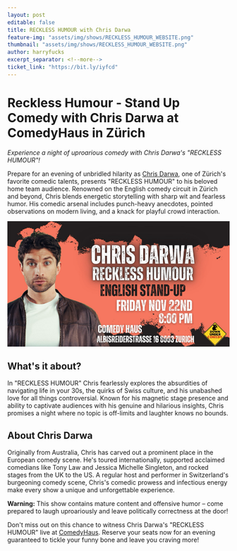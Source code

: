 ```yaml
---
layout: post
editable: false
title: RECKLESS HUMOUR with Chris Darwa
feature-img: "assets/img/shows/RECKLESS_HUMOUR_WEBSITE.png"
thumbnail: "assets/img/shows/RECKLESS_HUMOUR_WEBSITE.png"
author: harryfucks
excerpt_separator: <!--more-->
ticket_link: "https://bit.ly/iyfcd"
---
```


# Reckless Humour - Stand Up Comedy with Chris Darwa at ComedyHaus in Zürich

*Experience a night of uproarious comedy with Chris Darwa's "RECKLESS HUMOUR"!*

Prepare for an evening of unbridled hilarity as [Chris Darwa](https://www.instagram.com/chrisdarwa/), one of Zürich's favorite comedic talents, presents "RECKLESS HUMOUR" to his beloved home team audience. Renowned on the English comedy circuit in Zürich and beyond, Chris blends energetic storytelling with sharp wit and fearless humor. His comedic arsenal includes punch-heavy anecdotes, pointed observations on modern living, and a knack for playful crowd interaction.

![RECKLESS HUMOUR](/assets/img/shows/RECKLESS_HUMOUR_WEBSITE.png)

## What's it about?

In "RECKLESS HUMOUR" Chris fearlessly explores the absurdities of navigating life in your 30s, the quirks of Swiss culture, and his unabashed love for all things controversial. Known for his magnetic stage presence and ability to captivate audiences with his genuine and hilarious insights, Chris promises a night where no topic is off-limits and laughter knows no bounds.

## About Chris Darwa

Originally from Australia, Chris has carved out a prominent place in the European comedy scene. He's toured internationally, supported acclaimed comedians like Tony Law and Jessica Michelle Singleton, and rocked stages from the UK to the US. A regular host and performer in Switzerland's burgeoning comedy scene, Chris's comedic prowess and infectious energy make every show a unique and unforgettable experience.

**Warning:** This show contains mature content and offensive humor – come prepared to laugh uproariously and leave politically correctness at the door!

Don't miss out on this chance to witness Chris Darwa's "RECKLESS HUMOUR" live at [ComedyHaus](https://comedyhaus.ch/). Reserve your seats now for an evening guaranteed to tickle your funny bone and leave you craving more!

